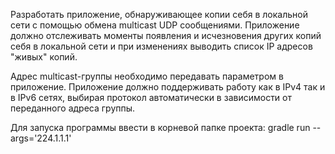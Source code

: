 Разработать приложение, обнаруживающее копии себя в локальной сети с помощью обмена multicast UDP сообщениями. Приложение должно отслеживать моменты появления и исчезновения других копий себя в локальной сети и при изменениях выводить список IP адресов "живых" копий.

Адрес multicast-группы необходимо передавать параметром в приложение. Приложение должно поддерживать работу как в IPv4 так и в IPv6 сетях, выбирая протокол автоматически в зависимости от переданного адреса группы.

Для запуска программы ввести в корневой папке проекта: gradle run --args='224.1.1.1'